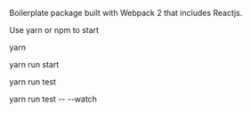 Boilerplate package built with Webpack 2 that includes Reactjs.

Use yarn or npm to start

yarn

yarn run start

yarn run test

yarn run test -- --watch
